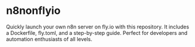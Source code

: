# n8nonflyio
Quickly launch your own n8n server on fly.io with this repository. It includes a Dockerfile, fly.toml, and a step-by-step guide. Perfect for developers and automation enthusiasts of all levels.
